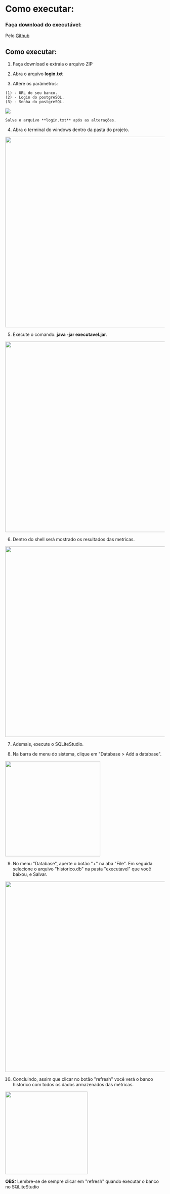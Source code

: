 # Como executar:

### Faça download do executável:

Pelo [Github](https://github.com/PhatomFatec/PI_Necto_Systems/blob/main/executavel.zip)

## Como executar:

1. Faça download e extraia o arquivo ZIP

2. Abra o arquivo **login.txt**

3. Altere os parâmetros:

```
(1) - URL do seu banco.
(2) - Login do postgreSQL.
(3) - Senha do postgreSQL.
```
<img src="https://cdn.discordapp.com/attachments/870416846338273280/906997803354583140/unknown.png"/>

```
Salve o arquivo **login.txt** após as alterações.
```
4. Abra o terminal do windows dentro da pasta do projeto.
<img src="https://cdn.discordapp.com/attachments/870416846338273280/907001955396771910/unknown.png"  width="600"/>

5. Execute o comando: **java -jar executavel.jar**.
<img src="https://cdn.discordapp.com/attachments/870416846338273280/906999137470410782/unknown.png" width="600"/>

6. Dentro do shell será mostrado os resultados das metricas.
<img src="https://cdn.discordapp.com/attachments/870416846338273280/906999750547607613/unknown.png" width="600"/>

7. Ademais, execute o SQLiteStudio.

8. Na barra de menu do sistema, clique em "Database > Add a database".
<img src="https://user-images.githubusercontent.com/80851038/143785397-b3bba2bd-9b90-4260-9d11-8b154337a328.png" width="300"/>

9. No menu "Database", aperte o botão "+" na aba "File". Em seguida selecione o arquivo "historico.db" na pasta "executavel" que você baixou, e Salvar.
<img src="https://user-images.githubusercontent.com/80851038/143785515-300b5b61-913e-47d2-acc3-c78c60bb6472.png" width="600"/>

10. Concluindo, assim que clicar no botão "refresh" você verá o banco historico com todos os dados armazenados das métricas.
<img src="https://user-images.githubusercontent.com/80851038/143785953-71867b24-d0bc-4b2e-a27e-5e18b29768d5.png" width="260"/>

**OBS:** Lembre-se de sempre clicar em "refresh" quando executar o banco no SQLiteStudio

